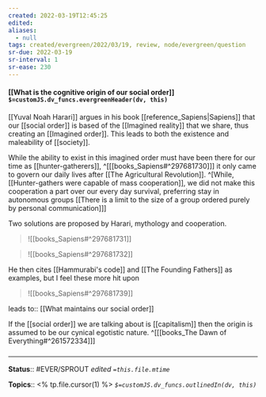 ```yaml
---
created: 2022-03-19T12:45:25 
edited: 
aliases:
  - null
tags: created/evergreen/2022/03/19, review, node/evergreen/question
sr-due: 2022-03-19
sr-interval: 1
sr-ease: 230
---
```


#### [[What is the cognitive origin of our social order]] `$=customJS.dv_funcs.evergreenHeader(dv, this)`

[[Yuval Noah Harari]] argues in his book [[reference_Sapiens|Sapiens]] that our [[social order]] is based of the [[Imagined reality]] that we share, thus creating an [[Imagined order]]. This leads to both the existence and maleability of [[society]].

While the ability to exist in this imagined order must have been there for our time as [[hunter-gatherers]],
^[[[books_Sapiens#^297681730]]]
it only came to govern our daily lives after [[The Agricultural Revolution]].
^[While, [[Hunter-gathers were capable of mass cooperation]], we did not make this cooperation a part over our every day survival, preferring stay in autonomous groups [[There is a limit to the size of a group ordered purely by personal communication]]]

Two solutions are proposed by Harari, mythology and cooperation.

> ![[books_Sapiens#^297681731]]

> ![[books_Sapiens#^297681732]]

He then cites [[Hammurabi's code]] and [[The Founding Fathers]] as examples, 
but I feel these more hit upon 


> ![[books_Sapiens#^297681739]]

leads to:: [[What maintains our social order]]

If the [[social order]] we are talking about is [[capitalism]] then the origin is assumed to be our cynical egotistic nature. 
^[[[books_The Dawn of Everything#^261572334]]]


### <hr class="footnote"/>

**Status**:: #EVER/SPROUT
*edited `=this.file.mtime`*

**Topics**:: <% tp.file.cursor(1) %>
*`$=customJS.dv_funcs.outlinedIn(dv, this)`*
